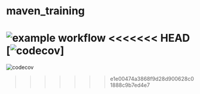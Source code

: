 # maven_training
![example workflow](https://github.com/github/.github/workflows/build.yml/badge.svg)
<<<<<<< HEAD
[![codecov](https://codecov.io/gh/FortinMaxence/maven_training/settings/badge)]
=======
![codecov](https://codecov.io/gh/FortinMaxence/maven_training/settings/badge)
>>>>>>> e1e00474a3868f9d28d900628c01888c9b7ed4e7
